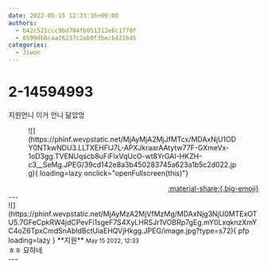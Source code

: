 ```yaml
---
date: 2022-05-15 12:33:16+09:00
authors:
  - b42c521ccc9bd784fb051312e6c1770f
  - 6599dbbcaa26237c2ab0f3becb421b45
categories:
  - Jiwon
---
```


# 2-14594993

<div class="post-container" markdown="1">
<div class="content-container md-sidebar__scrollwrap" markdown="1">

지원언니 이거 언니 닮았엉
<figure markdown="1">
![](https://phinf.wevpstatic.net/MjAyMjA2MjJfMTcx/MDAxNjU1ODY0NTkwNDU3.LLTXEHFlJ7L-APXJkraarAAtytw77F-GXmeVx-1oD3gg.TVENUqscb8uFiFIxVqUcO-wt8YrGAI-HKZH-c3__SeMg.JPEG/39cd142e8a3b450283745a623a1b5c2d022.jpg){ loading=lazy onclick="openFullscreen(this)"}
</figure>


</div>
</div>

<div style="text-align: right;" markdown="1">
<a href="https://weverse.io/fromis9/fanpost/2-14594993" style="text-align: right;">:material-share:{.big-emoji}</a>
</div>
---

<div class="comments-container md-sidebar__scrollwrap" markdown="1">
<div class="comment" markdown="1">
<div class='id-container' markdown="1">
![](https://phinf.wevpstatic.net/MjAyMzA2MjVfMzMg/MDAxNjg3NjU0MTExOTU5.7GFeCpkRW4jdCPevFi1sgeF7S4XyLHRSJr1VOBRp7gEg.mY0LxqknzXmYC4oZ6TpxCmdSnAbldBctUiaEHQVjHkgg.JPEG/image.jpg?type=s72){ pfp loading=lazy }
**<span class="artist">지원</span>** <small>May 15 2022, 12:33</small><br>
</div>
<div class='comment-body' markdown="1">
ㅎㅎ 묘하네
</div>
</div>
</div>
---
